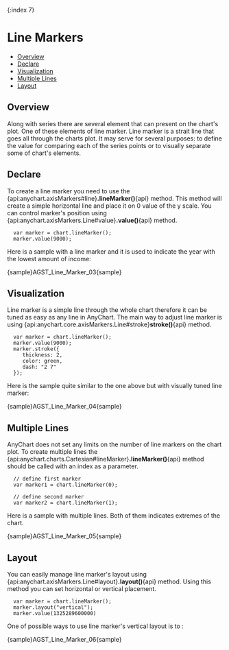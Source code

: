 {:index 7}
# Line Markers

* [Overview](#overview)
* [Declare](#declare)
* [Visualization](#visualization)
* [Multiple Lines](#multiple_lines)
* [Layout](#layout)

## Overview

Along with series there are several element that can present on the chart's plot. One of these elements of line marker. Line marker is a strait line that goes all through the charts plot. It may serve for several purposes: to define the value for comparing each of the series points or to visually separate some of chart's elements.

## Declare

To create a line marker you need to use the {api:anychart.axisMarkers#line}**.lineMarker()**{api} method. This method will create a simple horizontal line and place it on 0 value of the y scale. You can control marker's position using {api:anychart.axisMarkers.Line#value}**.value()**{api} method.

```
  var marker = chart.lineMarker();
  marker.value(9000);
```

Here is a sample with a line marker and it is used to indicate the year with the lowest amount of income:

{sample}AGST\_Line\_Marker\_03{sample}


## Visualization

Line marker is a simple line through the whole chart therefore it can be tuned as easy as any line in AnyChart. The main way to adjust line marker is using {api:anychart.core.axisMarkers.Line#stroke}**stroke()**{api} method.

```
  var marker = chart.lineMarker();
  marker.value(9000);
  marker.stroke({
     thickness: 2,
     color: green,
     dash: "2 7"
  });
```

Here is the sample quite similar to the one above but with visually tuned line marker:

{sample}AGST\_Line\_Marker\_04{sample}

## Multiple Lines

AnyChart does not set any limits on the number of line markers on the chart plot. To create multiple lines the 
{api:anychart.charts.Cartesian#lineMarker}**.lineMarker()**{api} method should be called with an index as a parameter.

```
  // define first marker
  var marker1 = chart.lineMarker(0);
  
  // define second marker
  var marker2 = chart.lineMarker(1);
```

Here is a sample with multiple lines. Both of them indicates extremes of the chart. 

{sample}AGST\_Line\_Marker\_05{sample}

## Layout

You can easily manage line marker's layout using {api:anychart.axisMarkers.Line#layout}**.layout()**{api} method. Using this method you can set horizontal or vertical placement.

```
  var marker = chart.lineMarker();
  marker.layout("vertical");
  marker.value(1325289600000)
```

One of possible ways to use line marker's vertical layout is to :

{sample}AGST\_Line\_Marker\_06{sample}
